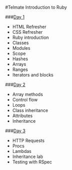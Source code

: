 #Telmate Introduction to Ruby

###[Day 1](day_1/)
- HTML Refresher
- CSS Refresher
- Ruby introduction
- Classes
- Modules
- Scope
- Hashes
- Arrays
- Ranges
- Iterators and blocks

###[Day 2](day_2/)
- Array methods
- Control flow
- Loops
- Class inheritance
- Attributes
- Inheritance

###[Day 3](day_3/)
- HTTP Requests
- Procs
- Lambdas
- Inheritance lab
- Testing with RSpec